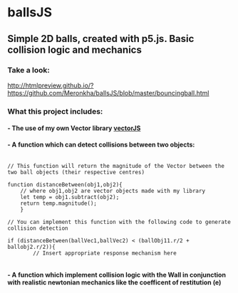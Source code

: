 # ballsJS
## Simple 2D balls, created with p5.js. Basic collision logic and mechanics

### Take a look:
http://htmlpreview.github.io/?https://github.com/Meronkha/ballsJS/blob/master/bouncingball.html

### What this project includes:

  #### - The use of my own Vector library [vectorJS]( https://github.com/Meronkha/vectorJS)
  
  #### - A function which can detect collisions between two objects:
  
  ```JS
  
  // This function will return the magnitude of the Vector between the two ball objects (their respective centres)
 
 function distanceBetween(obj1,obj2){
      // where obj1,obj2 are vector objects made with my library
      let temp = obj1.subtract(obj2);
      return temp.magnitude();
      }
  
  // You can implement this function with the following code to generate collision detection
  
  if (distanceBetween(ballVec1,ballVec2) < (ballObj11.r/2 + ballobj2.r/2)){
          // Insert appropriate response mechanism here
       
  ```
  #### - A function which implement collision logic with the Wall in conjunction with realistic newtonian mechanics like the coefficent of restitution (e)
